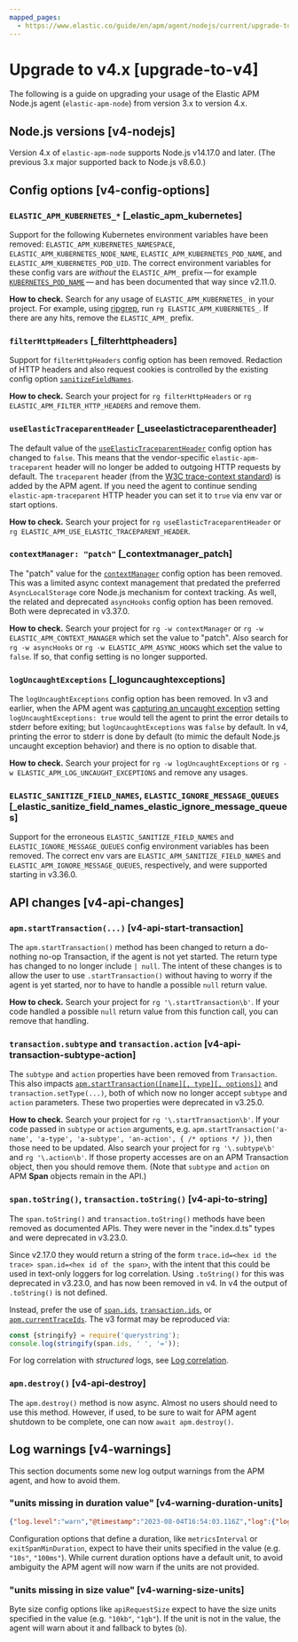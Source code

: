 ```yaml
---
mapped_pages:
  - https://www.elastic.co/guide/en/apm/agent/nodejs/current/upgrade-to-v4.html
---
```


# Upgrade to v4.x [upgrade-to-v4]

The following is a guide on upgrading your usage of the Elastic APM Node.js agent (`elastic-apm-node`) from version 3.x to version 4.x.

## Node.js versions [v4-nodejs]

Version 4.x of `elastic-apm-node` supports Node.js v14.17.0 and later. (The previous 3.x major supported back to Node.js v8.6.0.)


## Config options [v4-config-options]

### `ELASTIC_APM_KUBERNETES_*` [_elastic_apm_kubernetes]

Support for the following Kubernetes environment variables have been removed: `ELASTIC_APM_KUBERNETES_NAMESPACE`, `ELASTIC_APM_KUBERNETES_NODE_NAME`, `ELASTIC_APM_KUBERNETES_POD_NAME`, and `ELASTIC_APM_KUBERNETES_POD_UID`. The correct environment variables for these config vars are *without* the `ELASTIC_APM_` prefix — for example [`KUBERNETES_POD_NAME`](/reference/configuration.md#kubernetes-pod-name) — and has been documented that way since v2.11.0.

**How to check.** Search for any usage of `ELASTIC_APM_KUBERNETES_` in your project. For example, using [ripgrep](https://github.com/BurntSushi/ripgrep), run `rg ELASTIC_APM_KUBERNETES_`. If there are any hits, remove the `ELASTIC_APM_` prefix.


### `filterHttpHeaders` [_filterhttpheaders]

Support for `filterHttpHeaders` config option has been removed. Redaction of HTTP headers and also request cookies is controlled by the existing config option [`sanitizeFieldNames`](/reference/configuration.md#sanitize-field-names).

**How to check.** Search your project for `rg filterHttpHeaders` or `rg ELASTIC_APM_FILTER_HTTP_HEADERS` and remove them.


### `useElasticTraceparentHeader` [_useelastictraceparentheader]

The default value of the [`useElasticTraceparentHeader`](/reference/configuration.md#use-elastic-traceparent-header) config option has changed to `false`. This means that the vendor-specific `elastic-apm-traceparent` header will no longer be added to outgoing HTTP requests by default. The `traceparent` header (from the [W3C trace-context standard](https://w3c.github.io/trace-context/)) is added by the APM agent. If you need the agent to continue sending `elastic-apm-traceparent` HTTP header you can set it to `true` via env var or start options.

**How to check.** Search your project for `rg useElasticTraceparentHeader` or `rg ELASTIC_APM_USE_ELASTIC_TRACEPARENT_HEADER`.


### `contextManager: "patch"` [_contextmanager_patch]

The "patch" value for the [`contextManager`](/reference/configuration.md#context-manager) config option has been removed. This was a limited async context management that predated the preferred `AsyncLocalStorage` core Node.js mechanism for context tracking. As well, the related and deprecated `asyncHooks` config option has been removed. Both were deprecated in v3.37.0.

**How to check.** Search your project for `rg -w contextManager` or `rg -w ELASTIC_APM_CONTEXT_MANAGER` which set the value to "patch". Also search for `rg -w asyncHooks` or `rg -w ELASTIC_APM_ASYNC_HOOKS` which set the value to `false`. If so, that config setting is no longer supported.


### `logUncaughtExceptions` [_loguncaughtexceptions]

The `logUncaughtExceptions` config option has been removed. In v3 and earlier, when the APM agent was [capturing an uncaught exception](/reference/configuration.md#capture-exceptions) setting `logUncaughtExceptions: true` would tell the agent to print the error details to stderr before exiting; but `logUncaughtExceptions` was `false` by default. In v4, printing the error to stderr is done by default (to mimic the default Node.js uncaught exception behavior) and there is no option to disable that.

**How to check.** Search your project for `rg -w logUncaughtExceptions` or `rg -w ELASTIC_APM_LOG_UNCAUGHT_EXCEPTIONS` and remove any usages.


### `ELASTIC_SANITIZE_FIELD_NAMES`, `ELASTIC_IGNORE_MESSAGE_QUEUES` [_elastic_sanitize_field_names_elastic_ignore_message_queues]

Support for the erroneous `ELASTIC_SANITIZE_FIELD_NAMES` and `ELASTIC_IGNORE_MESSAGE_QUEUES` config environment variables has been removed. The correct env vars are `ELASTIC_APM_SANITIZE_FIELD_NAMES` and `ELASTIC_APM_IGNORE_MESSAGE_QUEUES`, respectively, and were supported starting in v3.36.0.



## API changes [v4-api-changes]

### `apm.startTransaction(...)` [v4-api-start-transaction]

The `apm.startTransaction()` method has been changed to return a do-nothing no-op Transaction, if the agent is not yet started. The return type has changed to no longer include `| null`. The intent of these changes is to allow the user to use `.startTransaction()` without having to worry if the agent is yet started, nor to have to handle a possible `null` return value.

**How to check.** Search your project for `rg '\.startTransaction\b'`. If your code handled a possible `null` return value from this function call, you can remove that handling.


### `transaction.subtype` and `transaction.action` [v4-api-transaction-subtype-action]

The `subtype` and `action` properties have been removed from `Transaction`. This also impacts [`apm.startTransaction([name][, type][, options])`](/reference/agent-api.md#apm-start-transaction) and `transaction.setType(...)`, both of which now no longer accept `subtype` and `action` parameters. These two properties were deprecated in v3.25.0.

**How to check.** Search your project for `rg '\.startTransaction\b'`. If your code passed in `subtype` or `action` arguments, e.g. `apm.startTransaction('a-name', 'a-type', 'a-subtype', 'an-action', { /* options */ })`, then those need to be updated.  Also search your project for `rg '\.subtype\b'` and `rg '\.action\b'`. If those property accesses are on an APM Transaction object, then you should remove them. (Note that `subtype` and `action` on APM **Span** objects remain in the API.)


### `span.toString()`, `transaction.toString()` [v4-api-to-string]

The `span.toString()` and `transaction.toString()` methods have been removed as documented APIs. They were never in the "index.d.ts" types and were deprecated in v3.23.0.

Since v2.17.0 they would return a string of the form `trace.id=<hex id the trace> span.id=<hex id of the span>`, with the intent that this could be used in text-only loggers for log correlation. Using `.toString()` for this was deprecated in v3.23.0, and has now been removed in v4. In v4 the output of `.toString()` is not defined.

Instead, prefer the use of [`span.ids`](/reference/span-api.md#span-ids), [`transaction.ids`](/reference/transaction-api.md#transaction-ids), or [`apm.currentTraceIds`](/reference/agent-api.md#apm-current-trace-ids). The v3 format may be reproduced via:

```js
const {stringify} = require('querystring');
console.log(stringify(span.ids, ' ', '='));
```

For log correlation with *structured* logs, see [Log correlation](/reference/logs.md#log-correlation-ids).


### `apm.destroy()` [v4-api-destroy]

The `apm.destroy()` method is now async. Almost no users should need to use this method. However, if used, to be sure to wait for APM agent shutdown to be complete, one can now `await apm.destroy()`.



## Log warnings [v4-warnings]

This section documents some new log output warnings from the APM agent, and how to avoid them.

### "units missing in duration value" [v4-warning-duration-units]

```json
{"log.level":"warn","@timestamp":"2023-08-04T16:54:03.116Z","log":{"logger":"elastic-apm-node"},"ecs":{"version":"1.6.0"},"message":"units missing in duration value \"5\" for \"metricsInterval\" config option: using default units \"s\""}
```

Configuration options that define a duration, like `metricsInterval` or `exitSpanMinDuration`, expect to have their units specified in the value (e.g. `"10s"`, `"100ms"`). While current duration options have a default unit, to avoid ambiguity the APM agent will now warn if the units are not provided.


### "units missing in size value" [v4-warning-size-units]

Byte size config options like `apiRequestSize` expect to have the size units specified in the value (e.g. `"10kb"`, `"1gb"`). If the unit is not in the value, the agent will warn about it and fallback to bytes (`b`).
